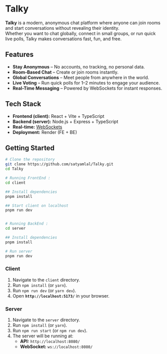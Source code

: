 # Talky

**Talky** is a modern, anonymous chat platform where anyone can join rooms and start conversations without revealing their identity.  
Whether you want to chat globally, connect in small groups, or run quick live polls, Talky makes conversations fast, fun, and free.

## Features

- **Stay Anonymous** – No accounts, no tracking, no personal data.
- **Room-Based Chat** – Create or join rooms instantly.
- **Global Conversations** – Meet people from anywhere in the world.
- **Live Voting** – Run quick polls for 1–2 minutes to engage your audience.
- **Real-Time Messaging** – Powered by WebSockets for instant responses.

## Tech Stack

- **Frontend (client):** React + Vite + TypeScript
- **Backend (server):** Node.js + Express + TypeScript
- **Real-time:** [WebSockets](https://github.com/websockets/ws)
- **Deployment:** Render (FE + BE)

## Getting Started

```bash
# Clone the repository
git clone https://github.com/satyamlal/Talky.git
cd Talky

# Running FrontEnd :
cd client

## Install dependencies
pnpm install

## Start client on localhost
pnpm run dev


# Running BackEnd :
cd server

## Install dependencies
pnpm install

# Run server
pnpm run dev
```
### Client
1.  Navigate to the `client` directory.
2.  Run `npm install` (or `yarn`).
3.  Run `npm run dev` (or `yarn dev`).
4.  Open **`http://localhost:5173/`** in your browser.

### Server
1.  Navigate to the `server` directory.
2.  Run `npm install` (or `yarn`).
3.  Run `npm run start` (or `npm run dev`).
4.  The server will be running at:
    * **API:** `http://localhost:8080/`
    * **WebSocket:** `ws://localhost:8080/`